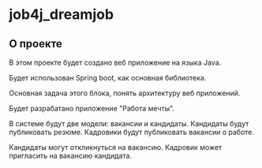 # job4j_dreamjob

## О проекте

В этом проекте будет создано веб приложение на языка Java.

Будет использован Spring boot, как основная библиотека.

Основная задача этого блока, понять архитектуру веб приложений.

Будет разрабатано приложение "Работа мечты".

В системе будут две модели: вакансии и кандидаты. Кандидаты будут публиковать резюме.
Кадровики будут публиковать вакансии о работе.

Кандидаты могут откликнуться на вакансию. Кадровик может пригласить на вакансию кандидата.